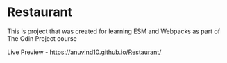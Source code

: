 # Restaurant
This is project that was created for learning ESM and Webpacks as part of The Odin Project course

Live Preview - https://anuvind10.github.io/Restaurant/
